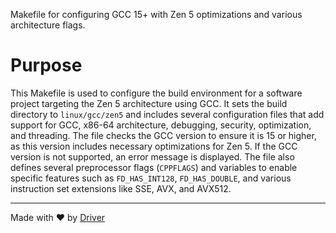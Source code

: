<!--------------------------------------------------------------------------------->
<!-- IMPORTANT: This file is auto-generated by Driver (https://driver.ai). -------->
<!-- Manual edits may be overwritten on future commits. --------------------------->
<!--------------------------------------------------------------------------------->

Makefile for configuring GCC 15+ with Zen 5 optimizations and various architecture flags.

# Purpose
This Makefile is used to configure the build environment for a software project targeting the Zen 5 architecture using GCC. It sets the build directory to `linux/gcc/zen5` and includes several configuration files that add support for GCC, x86-64 architecture, debugging, security, optimization, and threading. The file checks the GCC version to ensure it is 15 or higher, as this version includes necessary optimizations for Zen 5. If the GCC version is not supported, an error message is displayed. The file also defines several preprocessor flags (`CPPFLAGS`) and variables to enable specific features such as `FD_HAS_INT128`, `FD_HAS_DOUBLE`, and various instruction set extensions like SSE, AVX, and AVX512.

---
Made with ❤️ by [Driver](https://www.driver.ai/)